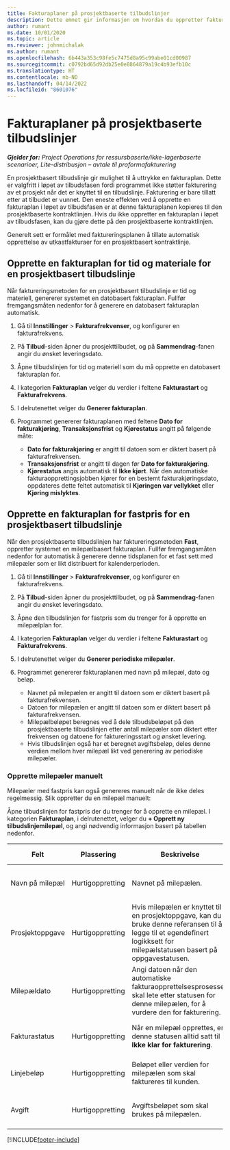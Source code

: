 ```yaml
---
title: Fakturaplaner på prosjektbaserte tilbudslinjer
description: Dette emnet gir informasjon om hvordan du oppretter fakturatidsplaner og milepæler for tilbudslinjer.
author: rumant
ms.date: 10/01/2020
ms.topic: article
ms.reviewer: johnmichalak
ms.author: rumant
ms.openlocfilehash: 6b443a353c98fe5c7475d8a95c99abe01cd00987
ms.sourcegitcommit: c0792bd65d92db25e0e8864879a19c4b93efb10c
ms.translationtype: HT
ms.contentlocale: nb-NO
ms.lasthandoff: 04/14/2022
ms.locfileid: "8601076"
---
```

# <a name="invoice-schedules-on-project-based-quote-lines"></a>Fakturaplaner på prosjektbaserte tilbudslinjer

_**Gjelder for:** Project Operations for ressursbaserte/ikke-lagerbaserte scenarioer, Lite-distribusjon – avtale til proformafakturering_

En prosjektbasert tilbudslinje gir mulighet til å uttrykke en fakturaplan. Dette er valgfritt i løpet av tilbudsfasen fordi programmet ikke støtter fakturering av et prosjekt når det er knyttet til en tilbudslinje. Fakturering er bare tillatt etter at tilbudet er vunnet. Den eneste effekten ved å opprette en fakturaplan i løpet av tilbudsfasen er at denne fakturaplanen kopieres til den prosjektbaserte kontraktlinjen. Hvis du ikke oppretter en fakturaplan i løpet av tilbudsfasen, kan du gjøre dette på den prosjektbaserte kontraktlinjen.

Generelt sett er formålet med faktureringsplanen å tillate automatisk opprettelse av utkastfakturaer for en prosjektbasert kontraktlinje. 

## <a name="create-a-time-and-material-invoice-schedule-for-a-project-based-quote-line"></a>Opprette en fakturaplan for tid og materiale for en prosjektbasert tilbudslinje

Når faktureringsmetoden for en prosjektbasert tilbudslinje er tid og materiell, genererer systemet en datobasert fakturaplan. Fullfør fremgangsmåten nedenfor for å generere en datobasert fakturaplan automatisk.

1. Gå til **Innstillinger** > **Fakturafrekvenser**, og konfigurer en fakturafrekvens.
2. På **Tilbud**-siden åpner du prosjekttilbudet, og på **Sammendrag**-fanen angir du ønsket leveringsdato.
3. Åpne tilbudslinjen for tid og materiell som du må opprette en datobasert fakturaplan for. 
4. I kategorien **Fakturaplan** velger du verdier i feltene **Fakturastart** og **Fakturafrekvens**. 
5. I delrutenettet velger du **Generer fakturaplan**.
6. Programmet genererer fakturaplanen med feltene **Dato for fakturakjøring**, **Transaksjonsfrist** og **Kjørestatus** angitt på følgende måte:

    - **Dato for fakturakjøring** er angitt til datoen som er diktert basert på fakturafrekvensen.
    - **Transaksjonsfrist** er angitt til dagen før **Dato for fakturakjøring**.
    - **Kjørestatus** angis automatisk til **Ikke kjørt**. Når den automatiske fakturaopprettingsjobben kjører for en bestemt fakturakjøringsdato, oppdateres dette feltet automatisk til **Kjøringen var vellykket** eller **Kjøring mislyktes**.

## <a name="create-a-fixed-price-invoice-schedule-for-a-project-based-quote-line"></a>Opprette en fakturaplan for fastpris for en prosjektbasert tilbudslinje

Når den prosjektbaserte tilbudslinjen har faktureringsmetoden **Fast**, oppretter systemet en milepælbasert fakturaplan. Fullfør fremgangsmåten nedenfor for automatisk å generere denne tidsplanen for et fast sett med milepæler som er likt distribuert for kalenderperioden.

1. Gå til **Innstillinger** > **Fakturafrekvenser**, og konfigurer en fakturafrekvens.
2. På **Tilbud**-siden åpner du prosjekttilbudet, og på **Sammendrag**-fanen angir du ønsket leveringsdato.
3. Åpne den tilbudslinjen for fastpris som du trenger for å opprette en milepælplan for. 
4. I kategorien **Fakturaplan** velger du verdier i feltene **Fakturastart** og **Fakturafrekvens**. 
5. I delrutenettet velger du **Generer periodiske milepæler**.
6. Programmet genererer fakturaplanen med navn på milepæl, dato og beløp.

    - Navnet på milepælen er angitt til datoen som er diktert basert på fakturafrekvensen.
    - Datoen for milepælen er angitt til datoen som er diktert basert på fakturafrekvensen.
    - Milepælbeløpet beregnes ved å dele tilbudsbeløpet på den prosjektbaserte tilbudslinjen etter antall milepæler som diktert etter frekvensen og datoene for faktureringsstart og ønsket levering.
    - Hvis tilbudslinjen også har et beregnet avgiftsbeløp, deles denne verdien mellom hver milepæl likt ved generering av periodiske milepæler.

### <a name="manually-create-milestones"></a>Opprette milepæler manuelt

Milepæler med fastpris kan også genereres manuelt når de ikke deles regelmessig. Slik oppretter du en milepæl manuelt:

Åpne tilbudslinjen for fastpris der du trenger for å opprette en milepæl. I kategorien **Fakturaplan**, i delrutenettet, velger du **+ Opprett ny tilbudslinjemilepæl**, og angi nødvendig informasjon basert på tabellen nedenfor.

| **Felt** | **Plassering** | **Beskrivelse** | **Nedstrøms påvirkning** |
| --- | --- | --- | --- |
| Navn på milepæl | Hurtigoppretting | Navnet på milepælen. | Dette overføres til milepælen for prosjektkontraktlinjen og til fakturaen |
| Prosjektoppgave | Hurtigoppretting | Hvis milepælen er knyttet til en prosjektoppgave, kan du bruke denne referansen til å legge til et egendefinert logikksett for milepælstatusen basert på oppgavestatusen. | Programmet har ingen nedstrøms innvirkning på denne referansen til en oppgave. |
| Milepældato | Hurtigoppretting | Angi datoen når den automatiske fakturaopprettelsesprosessen skal lete etter statusen for denne milepælen, for å vurdere den for fakturering. | Dette overføres til milepælen for prosjektkontraktlinjen og til fakturaen. |
| Fakturastatus | Hurtigoppretting | Når en milepæl opprettes, er denne statusen alltid satt til **Ikke klar for fakturering**. | Dette overføres til milepælen for prosjektkontraktlinjen og til fakturaen. |
| Linjebeløp | Hurtigoppretting | Beløpet eller verdien for milepælen som skal faktureres til kunden. | Dette overføres til milepælen for prosjektkontraktlinjen og til fakturaen. |
| Avgift | Hurtigoppretting | Avgiftsbeløpet som skal brukes på milepælen. | Dette overføres til milepælen for prosjektkontraktlinjen og til fakturaen. |


[!INCLUDE[footer-include](../includes/footer-banner.md)]